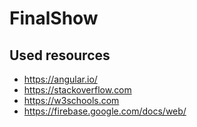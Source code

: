# FinalShow

## Used resources
* https://angular.io/
* https://stackoverflow.com
* https://w3schools.com 
* https://firebase.google.com/docs/web/